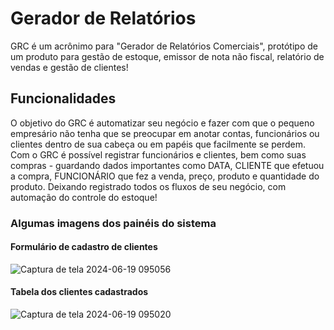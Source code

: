 # Gerador de Relatórios 
GRC é um acrônimo para "Gerador de Relatórios Comerciais", protótipo de um produto para gestão de estoque, 
emissor de nota não fiscal, relatório de vendas e gestão de clientes! 

## Funcionalidades

O objetivo do GRC é automatizar seu negócio e fazer com que o pequeno empresário não tenha que se preocupar em
anotar contas, funcionários ou clientes dentro de sua cabeça ou em papéis que facilmente se perdem. Com o GRC 
é possível registrar funcionários e clientes, bem como suas compras - guardando dados importantes como DATA, CLIENTE que 
efetuou a compra, FUNCIONÁRIO que fez a venda, preço, produto e quantidade do produto. Deixando registrado todos os 
fluxos de seu negócio, com automação do controle do estoque!

### Algumas imagens dos painéis do sistema

#### Formulário de cadastro de clientes
![Captura de tela 2024-06-19 095056](https://github.com/RockVoid/GRC/assets/56659746/dd296606-0c4a-4aeb-a9cb-33b6200687d7)


#### Tabela dos clientes cadastrados
![Captura de tela 2024-06-19 095020](https://github.com/RockVoid/GRC/assets/56659746/2fcfae0d-f8b0-4421-b022-df4301bb0707)


